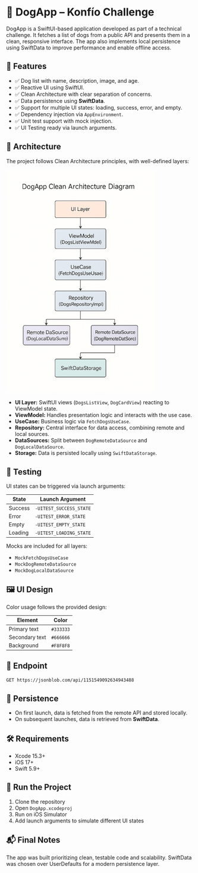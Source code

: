 
# 🐶 DogApp – Konfío Challenge

DogApp is a SwiftUI-based application developed as part of a technical challenge. It fetches a list of dogs from a public API and presents them in a clean, responsive interface. The app also implements local persistence using SwiftData to improve performance and enable offline access.

## 📱 Features

- ✅ Dog list with name, description, image, and age.
- ✅ Reactive UI using SwiftUI.
- ✅ Clean Architecture with clear separation of concerns.
- ✅ Data persistence using **SwiftData**.
- ✅ Support for multiple UI states: loading, success, error, and empty.
- ✅ Dependency injection via `AppEnvironment`.
- ✅ Unit test support with mock injection.
- ✅ UI Testing ready via launch arguments.

## 🧱 Architecture

The project follows Clean Architecture principles, with well-defined layers:

<img src="./Architecture.png" alt="DogApp Clean Architecture Diagram" width="400"/>

- **UI Layer:** SwiftUI views (`DogsListView`, `DogCardView`) reacting to ViewModel state.
- **ViewModel:** Handles presentation logic and interacts with the use case.
- **UseCase:** Business logic via `FetchDogsUseCase`.
- **Repository:** Central interface for data access, combining remote and local sources.
- **DataSources:** Split between `DogRemoteDataSource` and `DogLocalDataSource`.
- **Storage:** Data is persisted locally using `SwiftDataStorage`.

## 🧪 Testing

UI states can be triggered via launch arguments:

| State        | Launch Argument             |
|--------------|-----------------------------|
| Success      | `-UITEST_SUCCESS_STATE`     |
| Error        | `-UITEST_ERROR_STATE`       |
| Empty        | `-UITEST_EMPTY_STATE`       |
| Loading      | `-UITEST_LOADING_STATE`     |

Mocks are included for all layers:
- `MockFetchDogsUseCase`
- `MockDogRemoteDataSource`
- `MockDogLocalDataSource`

## 🖼️ UI Design

Color usage follows the provided design:

| Element         | Color     |
|-----------------|-----------|
| Primary text    | `#333333` |
| Secondary text  | `#666666` |
| Background      | `#F8F8F8` |

## 🔗 Endpoint

```
GET https://jsonblob.com/api/1151549092634943488
```

## 💾 Persistence

- On first launch, data is fetched from the remote API and stored locally.
- On subsequent launches, data is retrieved from **SwiftData**.

## 🛠 Requirements

- Xcode 15.3+
- iOS 17+
- Swift 5.9+

## 🚀 Run the Project

1. Clone the repository
2. Open `DogApp.xcodeproj`
3. Run on iOS Simulator
4. Add launch arguments to simulate different UI states

## 📬 Final Notes

The app was built prioritizing clean, testable code and scalability. SwiftData was chosen over UserDefaults for a modern persistence layer.
